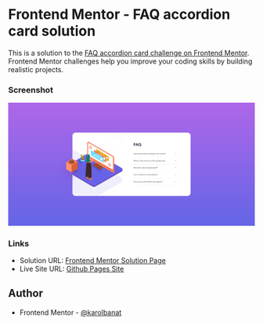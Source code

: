 # Frontend Mentor - FAQ accordion card solution

This is a solution to the [FAQ accordion card challenge on Frontend Mentor](https://www.frontendmentor.io/challenges/faq-accordion-card-XlyjD0Oam). Frontend Mentor challenges help you improve your coding skills by building realistic projects.

### Screenshot

![](./screenshot.png)

### Links

- Solution URL: [Frontend Mentor Solution Page](https://www.frontendmentor.io/solutions/faq-accordion-card-qYaQwCiQFC)
- Live Site URL: [Github Pages Site](https://karolbanat.github.io/faq-accordion-card/)

## Author

- Frontend Mentor - [@karolbanat](https://www.frontendmentor.io/profile/karolbanat)
